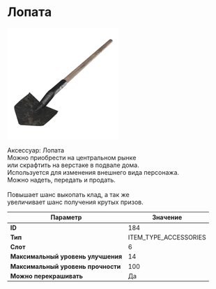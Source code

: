 # Лопата

![Item Image](../img/184.webp?raw=true)

Аксессуар: Лопата<br>Можно приобрести на центральном рынке<br>или скрафтить на верстаке в подвале дома.<br>Используется для изменения внешнего вида персонажа. <br>Можно надеть, передать и продать.<br><br>Повышает шанс выкопать клад, а так же<br>увеличивает шанс получения крутых призов.


| Параметр | Значение |
|----------|----------|
| **ID** | 184 |
| **Тип** | ITEM_TYPE_ACCESSORIES |
| **Слот** | 6 |
| **Максимальный уровень улучшения** | 14 |
| **Максимальный уровень прочности** | 100 |
| **Можно перекрашивать** | Да |

